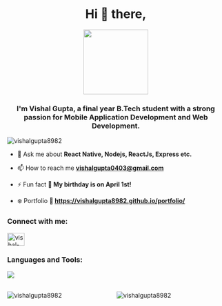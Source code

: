 <h1 align="center">Hi 👋 there,</h1>

<div align="center">
  <img height="150" src="https://user-images.githubusercontent.com/74038190/213844263-a8897a51-32f4-4b3b-b5c2-e1528b89f6f3.png"  />
</div>


<h3 align="center">I'm Vishal Gupta, a  final year B.Tech student with a strong passion for Mobile Application Development and Web Development.</h3>

<p align="left"> <img src="https://komarev.com/ghpvc/?username=vishalgupta8982&label=Profile%20views&color=0e75b6&style=flat" alt="vishalgupta8982" /> </p>

- 🌱 Ask me about  **React Native, Nodejs, ReactJs, Express etc.**

- 📫 How to reach me **vishalgupta0403@gmail.com**

- ⚡ Fun fact **🎉 My birthday is on April 1st!**

- ❄️ Portfolio **🎯 https://vishalgupta8982.github.io/portfolio/**

<h3 align="left">Connect with me:</h3>
<p align="left">
<a href="https://linkedin.com/in/vishal-gupta-b027b422a" target="blank"><img align="center" src="https://raw.githubusercontent.com/rahuldkjain/github-profile-readme-generator/master/src/images/icons/Social/linked-in-alt.svg" alt="vishal-gupta-b027b422a" height="30" width="40" /></a>
</p>

<h3 align="left">Languages and Tools:</h3>
<div  align="left" >
  <img src="https://skillicons.dev/icons?i=react,nodejs,nextjs,ts,express,firebase,mongodb,redux,js,java,c,py,materialui,tailwind,git,html,css,vscode,react,docker,github"  />
 
</div>
 
 </br>
<p align="center"  style="margin-bottom: 20px;">
  <img align="left" src="https://github-readme-stats.vercel.app/api/top-langs?username=vishalgupta8982&show_icons=true&locale=en&layout=compact" alt="vishalgupta8982"  />
  <img align="center" src="https://github-readme-stats.vercel.app/api?username=vishalgupta8982&show_icons=true&locale=en" alt="vishalgupta8982" />
</p>

 









